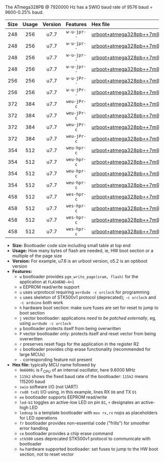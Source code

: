The ATmega328PB @ 7920000 Hz has a SWIO baud rate of 9576 baud = 9600-0.25% baud.

|Size|Usage|Version|Features|Hex file|
|:-:|:-:|:-:|:-:|:--|
|248|256|u7.7|`w-u-jpr--`|[urboot+atmega328pb++7m9200i++++9k6_swio_rxb4_txb3_led+b5.hex](https://raw.githubusercontent.com/stefanrueger/urboot.hex/main/mcus/atmega328pb/internal_oscillator/fint++7m9200_Hz/br++++9k6_bps/urboot+atmega328pb++7m9200i++++9k6_swio_rxb4_txb3_led+b5.hex)|
|248|256|u7.7|`w-u-jpr--`|[urboot+atmega328pb++7m9200i++++9k6_swio_rxb4_txb3_lednop.hex](https://raw.githubusercontent.com/stefanrueger/urboot.hex/main/mcus/atmega328pb/internal_oscillator/fint++7m9200_Hz/br++++9k6_bps/urboot+atmega328pb++7m9200i++++9k6_swio_rxb4_txb3_lednop.hex)|
|248|256|u7.7|`w-u-jpr--`|[urboot+atmega328pb++7m9200i++++9k6_swio_rxd0_txd1_led+b5.hex](https://raw.githubusercontent.com/stefanrueger/urboot.hex/main/mcus/atmega328pb/internal_oscillator/fint++7m9200_Hz/br++++9k6_bps/urboot+atmega328pb++7m9200i++++9k6_swio_rxd0_txd1_led+b5.hex)|
|248|256|u7.7|`w-u-jpr--`|[urboot+atmega328pb++7m9200i++++9k6_swio_rxd0_txd1_lednop.hex](https://raw.githubusercontent.com/stefanrueger/urboot.hex/main/mcus/atmega328pb/internal_oscillator/fint++7m9200_Hz/br++++9k6_bps/urboot+atmega328pb++7m9200i++++9k6_swio_rxd0_txd1_lednop.hex)|
|256|256|u7.7|`w-u-jPr--`|[urboot+atmega328pb++7m9200i++++9k6_swio_rxb4_txb3.hex](https://raw.githubusercontent.com/stefanrueger/urboot.hex/main/mcus/atmega328pb/internal_oscillator/fint++7m9200_Hz/br++++9k6_bps/urboot+atmega328pb++7m9200i++++9k6_swio_rxb4_txb3.hex)|
|256|256|u7.7|`w-u-jPr--`|[urboot+atmega328pb++7m9200i++++9k6_swio_rxd0_txd1.hex](https://raw.githubusercontent.com/stefanrueger/urboot.hex/main/mcus/atmega328pb/internal_oscillator/fint++7m9200_Hz/br++++9k6_bps/urboot+atmega328pb++7m9200i++++9k6_swio_rxd0_txd1.hex)|
|372|384|u7.7|`weu-jPr-c`|[urboot+atmega328pb++7m9200i++++9k6_swio_rxb4_txb3_ee_led+b5_fr_ce.hex](https://raw.githubusercontent.com/stefanrueger/urboot.hex/main/mcus/atmega328pb/internal_oscillator/fint++7m9200_Hz/br++++9k6_bps/urboot+atmega328pb++7m9200i++++9k6_swio_rxb4_txb3_ee_led+b5_fr_ce.hex)|
|372|384|u7.7|`weu-jPr-c`|[urboot+atmega328pb++7m9200i++++9k6_swio_rxb4_txb3_ee_lednop_fr_ce.hex](https://raw.githubusercontent.com/stefanrueger/urboot.hex/main/mcus/atmega328pb/internal_oscillator/fint++7m9200_Hz/br++++9k6_bps/urboot+atmega328pb++7m9200i++++9k6_swio_rxb4_txb3_ee_lednop_fr_ce.hex)|
|372|384|u7.7|`weu-jPr-c`|[urboot+atmega328pb++7m9200i++++9k6_swio_rxd0_txd1_ee_led+b5_fr_ce.hex](https://raw.githubusercontent.com/stefanrueger/urboot.hex/main/mcus/atmega328pb/internal_oscillator/fint++7m9200_Hz/br++++9k6_bps/urboot+atmega328pb++7m9200i++++9k6_swio_rxd0_txd1_ee_led+b5_fr_ce.hex)|
|372|384|u7.7|`weu-jPr-c`|[urboot+atmega328pb++7m9200i++++9k6_swio_rxd0_txd1_ee_lednop_fr_ce.hex](https://raw.githubusercontent.com/stefanrueger/urboot.hex/main/mcus/atmega328pb/internal_oscillator/fint++7m9200_Hz/br++++9k6_bps/urboot+atmega328pb++7m9200i++++9k6_swio_rxd0_txd1_ee_lednop_fr_ce.hex)|
|354|512|u7.7|`weu-hpr-c`|[urboot+atmega328pb++7m9200i++++9k6_swio_rxb4_txb3_ee_led+b5_fr_ce_hw.hex](https://raw.githubusercontent.com/stefanrueger/urboot.hex/main/mcus/atmega328pb/internal_oscillator/fint++7m9200_Hz/br++++9k6_bps/urboot+atmega328pb++7m9200i++++9k6_swio_rxb4_txb3_ee_led+b5_fr_ce_hw.hex)|
|354|512|u7.7|`weu-hpr-c`|[urboot+atmega328pb++7m9200i++++9k6_swio_rxb4_txb3_ee_lednop_fr_ce_hw.hex](https://raw.githubusercontent.com/stefanrueger/urboot.hex/main/mcus/atmega328pb/internal_oscillator/fint++7m9200_Hz/br++++9k6_bps/urboot+atmega328pb++7m9200i++++9k6_swio_rxb4_txb3_ee_lednop_fr_ce_hw.hex)|
|354|512|u7.7|`weu-hpr-c`|[urboot+atmega328pb++7m9200i++++9k6_swio_rxd0_txd1_ee_led+b5_fr_ce_hw.hex](https://raw.githubusercontent.com/stefanrueger/urboot.hex/main/mcus/atmega328pb/internal_oscillator/fint++7m9200_Hz/br++++9k6_bps/urboot+atmega328pb++7m9200i++++9k6_swio_rxd0_txd1_ee_led+b5_fr_ce_hw.hex)|
|354|512|u7.7|`weu-hpr-c`|[urboot+atmega328pb++7m9200i++++9k6_swio_rxd0_txd1_ee_lednop_fr_ce_hw.hex](https://raw.githubusercontent.com/stefanrueger/urboot.hex/main/mcus/atmega328pb/internal_oscillator/fint++7m9200_Hz/br++++9k6_bps/urboot+atmega328pb++7m9200i++++9k6_swio_rxd0_txd1_ee_lednop_fr_ce_hw.hex)|
|458|512|u7.7|`wes-hpr-c`|[urboot+atmega328pb++7m9200i++++9k6_swio_rxb4_txb3_ee_led+b5_fr_ce_stk500_hw.hex](https://raw.githubusercontent.com/stefanrueger/urboot.hex/main/mcus/atmega328pb/internal_oscillator/fint++7m9200_Hz/br++++9k6_bps/urboot+atmega328pb++7m9200i++++9k6_swio_rxb4_txb3_ee_led+b5_fr_ce_stk500_hw.hex)|
|458|512|u7.7|`wes-hpr-c`|[urboot+atmega328pb++7m9200i++++9k6_swio_rxb4_txb3_ee_lednop_fr_ce_stk500_hw.hex](https://raw.githubusercontent.com/stefanrueger/urboot.hex/main/mcus/atmega328pb/internal_oscillator/fint++7m9200_Hz/br++++9k6_bps/urboot+atmega328pb++7m9200i++++9k6_swio_rxb4_txb3_ee_lednop_fr_ce_stk500_hw.hex)|
|458|512|u7.7|`wes-hpr-c`|[urboot+atmega328pb++7m9200i++++9k6_swio_rxd0_txd1_ee_led+b5_fr_ce_stk500_hw.hex](https://raw.githubusercontent.com/stefanrueger/urboot.hex/main/mcus/atmega328pb/internal_oscillator/fint++7m9200_Hz/br++++9k6_bps/urboot+atmega328pb++7m9200i++++9k6_swio_rxd0_txd1_ee_led+b5_fr_ce_stk500_hw.hex)|
|458|512|u7.7|`wes-hpr-c`|[urboot+atmega328pb++7m9200i++++9k6_swio_rxd0_txd1_ee_lednop_fr_ce_stk500_hw.hex](https://raw.githubusercontent.com/stefanrueger/urboot.hex/main/mcus/atmega328pb/internal_oscillator/fint++7m9200_Hz/br++++9k6_bps/urboot+atmega328pb++7m9200i++++9k6_swio_rxd0_txd1_ee_lednop_fr_ce_stk500_hw.hex)|

- **Size:** Bootloader code size including small table at top end
- **Usage:** How many bytes of flash are needed, ie, HW boot section or a multiple of the page size
- **Version:** For example, u7.6 is an urboot version, o5.2 is an optiboot version
- **Features:**
  + `w` bootloader provides `pgm_write_page(sram, flash)` for the application at `FLASHEND-4+1`
  + `e` EEPROM read/write support
  + `u` uses urprotocol requiring `avrdude -c urclock` for programming
  + `s` uses skeleton of STK500v1 protocol (deprecated); `-c urclock` and `-c arduino` both work
  + `h` hardware boot section: make sure fuses are set for reset to jump to boot section
  + `j` vector bootloader: applications *need to be patched externally*, eg, using `avrdude -c urclock`
  + `p` bootloader protects itself from being overwritten
  + `P` vector bootloader only: protects itself and reset vector from being overwritten
  + `r` preserves reset flags for the application in the register R2
  + `c` bootloader provides chip erase functionality (recommended for large MCUs)
  + `-` corresponding feature not present
- **Hex file:** typically MCU name followed by
  + `9m6000i` is F<sub>CPU</sub> of an internal oscillator, here 9.6000 MHz
  + `115k2` shows the fixed baud rate of the bootloader: `115k2` means 115200 baud
  + `swio` software I/O (not UART)
  + `rxd0 txd1` I/O using, in this example, lines RX `D0` and TX `D1`
  + `ee` bootloader supports EEPROM read/write
  + `led-b1` toggles an active-low LED on pin `B1`, `+` designates an active-high LED
  + `lednop` is a template bootloader with `mov rx,rx` nops as placeholders for LED operations
  + `fr` bootloader provides non-essential code ("frills") for smoother error handling
  + `ce` bootloader provides a chip erase command
  + `stk500` uses deprecated STK500v1 protocol to communicate with bootloader
  + `hw` hardware supported bootloader: set fuses to jump to the HW boot section, not to reset vector
